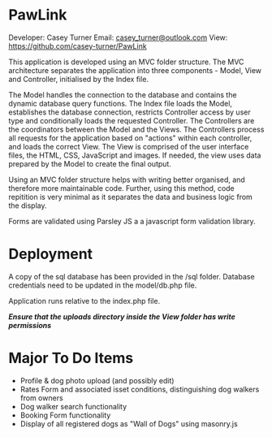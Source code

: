 # PawLink
Developer: Casey Turner
Email: casey_turner@outlook.com
View: https://github.com/casey-turner/PawLink

This application is developed using an MVC folder structure. The MVC architecture separates the application into three components - Model, View and Controller, initialised by the Index file.

The Model handles the connection to the database and contains the dynamic database query functions.
The Index file loads the Model, establishes the database connection, restricts Controller access by user type and conditionally loads the requested Controller.
The Controllers are the coordinators between the Model and the Views. The Controllers process all requests for the application based on "actions" within each controller, and loads the correct View.
The View is comprised of the user interface files, the HTML, CSS, JavaScript and images. If needed, the view uses data prepared by the Model to create the final output.

Using an MVC folder structure helps with writing better organised, and therefore more maintainable code.  Further, using this method, code repitition is very minimal as it separates the data and business logic from the display.

Forms are validated using Parsley JS a a javascript form validation library.

# Deployment

A copy of the sql database has been provided in the /sql folder. Database credentials need to be updated in the model/db.php file.

Application runs relative to the index.php file.

***Ensure that the uploads directory inside the View folder has write permissions***

# Major To Do Items

- Profile & dog photo upload (and possibly edit)
- Rates Form and associated isset conditions, distinguishing dog walkers from owners
- Dog walker search functionality
- Booking Form functionality
- Display of all registered dogs as "Wall of Dogs" using masonry.js
